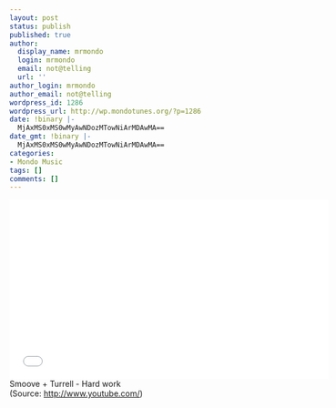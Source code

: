```yaml
---
layout: post
status: publish
published: true
author:
  display_name: mrmondo
  login: mrmondo
  email: not@telling
  url: ''
author_login: mrmondo
author_email: not@telling
wordpress_id: 1286
wordpress_url: http://wp.mondotunes.org/?p=1286
date: !binary |-
  MjAxMS0xMS0wMyAwNDozMTowNiArMDAwMA==
date_gmt: !binary |-
  MjAxMS0xMS0wMyAwNDozMTowNiArMDAwMA==
categories:
- Mondo Music
tags: []
comments: []
---
```

<iframe width="560" height="315" src="//www.youtube.com/embed/VhXb5lLkUzQ" frameborder="0"> </iframe>
Smoove + Turrell - Hard work
<div class="attribution">(<span>Source:</span> <a href="http://www.youtube.com/">http://www.youtube.com/</a>)</div>
